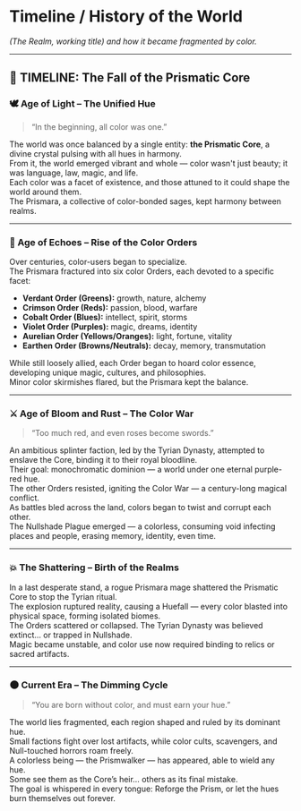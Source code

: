 
# Timeline / History of the World

_(The Realm, working title) and how it became fragmented by color._

---

## 📜 TIMELINE: The Fall of the Prismatic Core


### 🕊️ Age of Light – The Unified Hue

> “In the beginning, all color was one.”


The world was once balanced by a single entity: **the Prismatic Core**, 
a divine crystal pulsing with all hues in harmony.\
From it, the world emerged vibrant and whole — color wasn't just beauty; it was language, law, magic, and life.\
Each color was a facet of existence, and those attuned to it could shape the world around them.\
The Prismara, a collective of color-bonded sages, kept harmony between realms.

---

### 🔮 Age of Echoes – Rise of the Color Orders

Over centuries, color-users began to specialize. \
The Prismara fractured into six color Orders, each devoted to a specific facet:

- **Verdant Order (Greens):** growth, nature, alchemy  
- **Crimson Order (Reds):** passion, blood, warfare  
- **Cobalt Order (Blues):** intellect, spirit, storms  
- **Violet Order (Purples):** magic, dreams, identity  
- **Aurelian Order (Yellows/Oranges):** light, fortune, vitality  
- **Earthen Order (Browns/Neutrals):** decay, memory, transmutation


While still loosely allied, each Order began to hoard color essence, developing unique magic, cultures, and philosophies.\
Minor color skirmishes flared, but the Prismara kept the balance.

---

### ⚔️ Age of Bloom and Rust – The Color War

> “Too much red, and even roses become swords.”


An ambitious splinter faction, led by the Tyrian Dynasty, 
attempted to enslave the Core, binding it to their royal bloodline.\
Their goal: monochromatic dominion — a world under one eternal purple-red hue.\
The other Orders resisted, igniting the Color War — a century-long magical conflict.\
As battles bled across the land, colors began to twist and corrupt each other.\
The Nullshade Plague emerged — a colorless, consuming void infecting places and people, 
erasing memory, identity, even time.

---

### 💥 The Shattering – Birth of the Realms

In a last desperate stand, a rogue Prismara mage shattered the Prismatic Core to stop the Tyrian ritual.\
The explosion ruptured reality, causing a Huefall — every color blasted into physical space, forming isolated biomes.\
The Orders scattered or collapsed. The Tyrian Dynasty was believed extinct… or trapped in Nullshade.\
Magic became unstable, and color use now required binding to relics or sacred artifacts.

---

### 🌑 Current Era – The Dimming Cycle

> “You are born without color, and must earn your hue.”


The world lies fragmented, each region shaped and ruled by its dominant hue.\
Small factions fight over lost artifacts, while color cults, scavengers, and Null-touched horrors roam freely.\
A colorless being — the Prismwalker — has appeared, able to wield any hue.\
Some see them as the Core’s heir… others as its final mistake.\
The goal is whispered in every tongue: 
Reforge the Prism, or let the hues burn themselves out forever.
